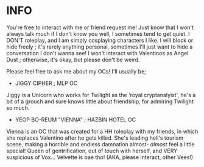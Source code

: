 # INFO

You're free to interact with me or friend request me! Just know that I won't always talk much if I don't know you well, I sometimes tend to get quiet.
I DON'T roleplay, and I am simply cosplaying characters I like.
I will block or hide freely ; it's rarely anything personal, sometimes I'll just want to hide a conversation I don't wanna see!
I won't interact with Valentinos as Angel Dust ; otherwise, it's okay, but please don't be weird.

Please feel free to ask me about my OCs! I'll usually be;

- JIGGY CIPHER ; MLP OC

Jiggy is a Unicorn who works for Twilight as the 'royal cryptanalyist', he's a bit of a grouch and sure knows little about friendship, for admiring Twilight so much.

- YEOP BO-REUM "VIENNA" ; HAZBIN HOTEL OC

Vienna is an OC that was created for a HH roleplay with my friends, in which she replaces Valentino after he gets killed. She's leading hell's tourism scene, making a horrible and endless damnation almost- *almost* feel a little special! Queen of gentrification, out of touch with herself, and VERY suspicious of Vox... Velvette is bae tho!
(AKA, please interact, other Vees!)
